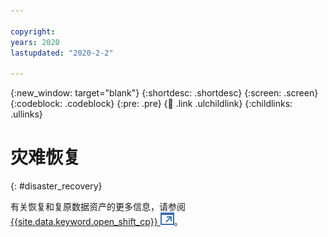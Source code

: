 ```yaml
---

copyright:
years: 2020
lastupdated: "2020-2-2"

---
```


{:new_window: target="blank"}
{:shortdesc: .shortdesc}
{:screen: .screen}
{:codeblock: .codeblock}
{:pre: .pre}
{:child: .link .ulchildlink}
{:childlinks: .ullinks}

# 灾难恢复
{: #disaster_recovery}

有关恢复和复原数据资产的更多信息，请参阅 [{{site.data.keyword.open_shift_cp}} ![在新选项卡中打开](../images/icons/launch-glyph.svg "在新选项卡中打开")](https://docs.openshift.com/container-platform/4.6/backup_and_restore/disaster_recovery/about-disaster-recovery.html)。
